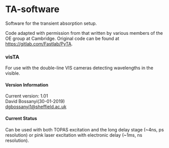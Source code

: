 # TA-software
Software for the transient absorption setup.

Code adapted with permission from that written by various members of the OE group at Cambridge.
Original code can be found at https://gitlab.com/Fastlab/PyTA.

### visTA
For use with the double-line VIS cameras detecting wavelengths in the visible.

#### Version Information
Current version: 1.01  
David Bossanyi(30-01-2019)  
<dgbossanyi1@sheffield.ac.uk>

#### Current Status
Can be used with both TOPAS excitation and the long delay stage (~4ns, ps resolution) or pink laser excitation with electronic delay (~1ms, ns resolution).

